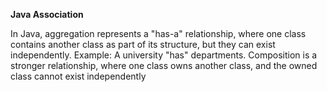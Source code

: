 **Java Association**

In Java, aggregation represents a "has-a" relationship, where one class contains another class as part of its structure, but they can exist independently. 
Example: A university "has" departments. Composition is a stronger relationship, where one class owns another class, and the owned class cannot exist independently
